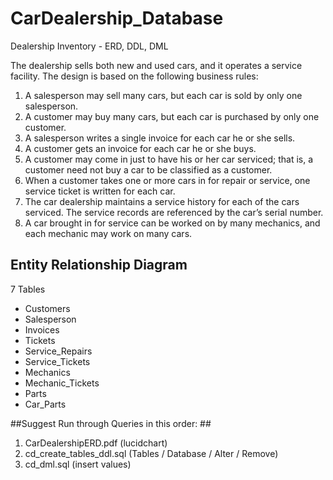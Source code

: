 # CarDealership_Database #
Dealership Inventory - ERD, DDL, DML

The dealership sells both new and used cars, and it operates a service facility. The design is based on the following business rules:

   1. A salesperson may sell many cars, but each car is sold by only one salesperson.
   2. A customer may buy many cars, but each car is purchased by only one customer.
   3. A salesperson writes a single invoice for each car he or she sells.
   4. A customer gets an invoice for each car he or she buys.
   5. A customer may come in just to have his or her car serviced; that is, a customer need not buy a car to be classified as a customer.
   6. When a customer takes one or more cars in for repair or service, one service ticket is written for each car.
   7. The car dealership maintains a service history for each of the cars serviced. The service records are referenced by the car’s serial number.
   8. A car brought in for service can be worked on by many mechanics, and each mechanic may work on many cars.


## Entity Relationship Diagram ##
7 Tables 
   - Customers
   - Salesperson
   - Invoices
   - Tickets
   - Service_Repairs
   - Service_Tickets
   - Mechanics
   - Mechanic_Tickets
   - Parts
   - Car_Parts
 
##Suggest Run through Queries in this order: ##
   1. CarDealershipERD.pdf (lucidchart)
   2. cd_create_tables_ddl.sql (Tables / Database / Alter / Remove)
   3. cd_dml.sql (insert values)
